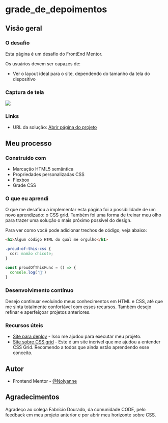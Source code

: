 # grade_de_depoimentos

## Visão geral

### O desafio

Esta página é um desafio do FrontEnd Mentor.

Os usuários devem ser capazes de:

- Ver o layout ideal para o site, dependendo do tamanho da tela do dispositivo

### Captura de tela

![](.images/grade_de_depoimentos.jpg)


### Links

- URL da solução: [Abrir página do projeto](https://cheerful-parfait-ad9382.netlify.app/)

## Meu processo

### Construído com

- Marcação HTML5 semântica
- Propriedades personalizadas CSS
- Flexbox
- Grade CSS

### O que eu aprendi

O que me desafiou a implementar esta página foi a possibilidade de um novo aprendizado: o CSS grid. Também foi uma forma de treinar meu olho para trazer uma solução o mais próximo possível do design.


Para ver como você pode adicionar trechos de código, veja abaixo:

```html
<h1>Algum código HTML do qual me orgulho</h1>
```
```css
.proud-of-this-css {
  cor: mamão chicote;
}
```
```js
const proudOfThisFunc = () => {
  console.log('🎉')
}
```



### Desenvolvimento contínuo

Desejo continuar evoluindo meus conhecimentos em HTML e CSS, até que me sinta totalmente confortável com esses recursos. Também desejo refinar e aperfeiçoar projetos anteriores.


### Recursos úteis

- [Site para deploy](https://www.netlify.com) - Isso me ajudou para executar meu projeto. 
- [Site sobre CSS grid](https://css-tricks.com/snippets/css/complete-guide-grid/) - Este é um site incrível que me ajudou a entender CSS Grid. Recomendo a todos que ainda estão aprendendo esse conceito.


## Autor

- Frontend Mentor - [@Nolyanne](https://www.frontendmentor.io/profile/Nolyanne)



## Agradecimentos

Agradeço ao colega Fabrício Dourado, da comunidade CODE, pelo feedback em meu projeto anterior e por abrir meu horizonte sobre CSS.
